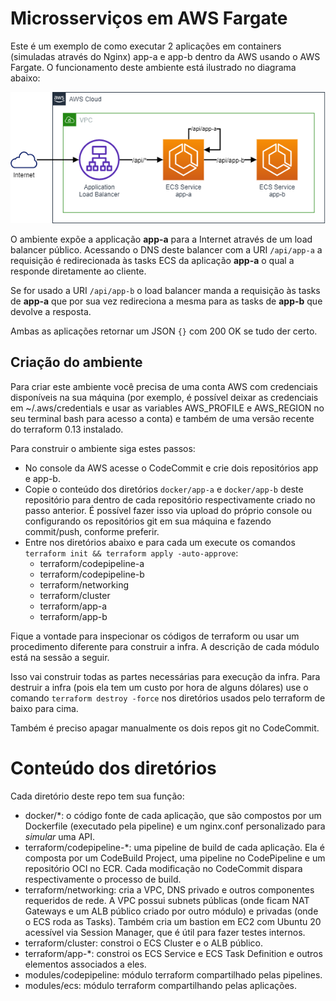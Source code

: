 # Microsserviços em AWS Fargate

Este é um exemplo de como executar 2 aplicações em containers (simuladas através do Nginx)
app-a e app-b dentro da AWS usando o AWS Fargate. O funcionamento deste ambiente está ilustrado 
no diagrama abaixo:

![arquitetura](docs/tdc-ecs-diagram.png)

O ambiente expõe a applicação **app-a** para a Internet através de um load balancer público. Acessando o DNS deste balancer com a URI `/api/app-a` a requisição é redirecionada às tasks ECS da aplicação **app-a** o qual a responde diretamente ao cliente.

Se for usado a URI `/api/app-b` o load balancer manda a requisição às tasks de **app-a** que por sua vez redireciona a mesma para as tasks de **app-b** que devolve a resposta. 

Ambas as aplicações retornar um JSON `{}` com 200 OK se tudo der certo.

## Criação do ambiente

Para criar este ambiente você precisa de uma conta AWS com credenciais disponíveis na sua máquina (por exemplo, é possível deixar as credenciais em ~/.aws/credentials e usar as variables AWS_PROFILE e AWS_REGION no seu terminal bash para acesso a conta) e também de uma versão recente do terraform 0.13 instalado.

Para construir o ambiente siga estes passos:

- No console da AWS acesse o CodeCommit e crie dois repositórios app e app-b.
- Copie o conteúdo dos diretórios `docker/app-a` e `docker/app-b` deste repositório para dentro de cada repositório respectivamente criado no passo anterior. É possível fazer isso via upload do próprio console ou configurando os repositórios git em sua máquina e fazendo commit/push, conforme preferir.
- Entre nos diretórios abaixo e para cada um execute os comandos `terraform init && terraform apply -auto-approve`:
  - terraform/codepipeline-a
  - terraform/codepipeline-b
  - terraform/networking
  - terraform/cluster
  - terraform/app-a
  - terraform/app-b

Fique a vontade para inspecionar os códigos de terraform ou usar um procedimento diferente para construir a infra. A descrição de cada módulo está na sessão a seguir.

Isso vai construir todas as partes necessárias para execução da infra. Para destruir a infra (pois ela tem um custo por hora de alguns dólares) use o comando `terraform destroy -force` nos diretórios usados pelo terraform de baixo para cima.

Também é preciso apagar manualmente os dois repos git no CodeCommit.

# Conteúdo dos diretórios

Cada diretório deste repo tem sua função:

- docker/*: o código fonte de cada aplicação, que são compostos por um Dockerfile (executado pela pipeline) e um nginx.conf personalizado para *simular* uma API.
- terraform/codepipeline-*: uma pipeline de build de cada aplicação. Ela é composta por um CodeBuild Project, uma pipeline no CodePipeline e um repositório OCI no ECR. Cada modificação no CodeCommit dispara respectivamente o processo de build.
- terraform/networking: cria a VPC, DNS privado e outros componentes requeridos de rede. A VPC possui subnets públicas (onde ficam NAT Gateways e um ALB público criado por outro módulo) e privadas (onde o ECS roda as Tasks). Também cria um bastion em EC2 com Ubuntu 20 acessível via Session Manager, que é útil para fazer testes internos.
- terraform/cluster: constroi o ECS Cluster e o ALB público.
- terraform/app-*: constroi os ECS Service e ECS Task Definition e outros elementos associados a eles. 
- modules/codepipeline: módulo terraform compartilhado pelas pipelines.
- modules/ecs: módulo terraform compartilhando pelas aplicações.
